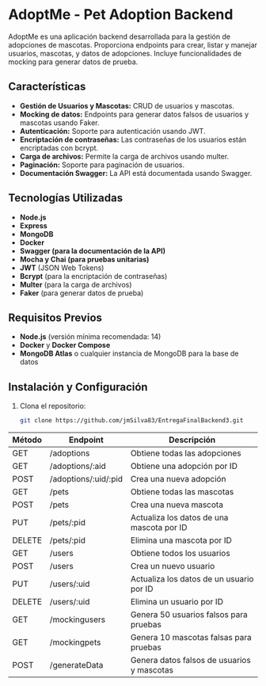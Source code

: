 # AdoptMe - Pet Adoption Backend

AdoptMe es una aplicación backend desarrollada para la gestión de adopciones de mascotas. Proporciona endpoints para crear, listar y manejar usuarios, mascotas, y datos de adopciones. Incluye funcionalidades de mocking para generar datos de prueba.

## Características

- **Gestión de Usuarios y Mascotas:** CRUD de usuarios y mascotas.
- **Mocking de datos:** Endpoints para generar datos falsos de usuarios y mascotas usando Faker.
- **Autenticación:** Soporte para autenticación usando JWT.
- **Encriptación de contraseñas:** Las contraseñas de los usuarios están encriptadas con bcrypt.
- **Carga de archivos:** Permite la carga de archivos usando multer.
- **Paginación:** Soporte para paginación de usuarios.
- **Documentación Swagger:** La API está documentada usando Swagger.

## Tecnologías Utilizadas

- **Node.js**
- **Express**
- **MongoDB**
- **Docker**
- **Swagger (para la documentación de la API)**
- **Mocha y Chai (para pruebas unitarias)**
- **JWT** (JSON Web Tokens)
- **Bcrypt** (para la encriptación de contraseñas)
- **Multer** (para la carga de archivos)
- **Faker** (para generar datos de prueba)

## Requisitos Previos

- **Node.js** (versión mínima recomendada: 14)
- **Docker** y **Docker Compose**
- **MongoDB Atlas** o cualquier instancia de MongoDB para la base de datos

## Instalación y Configuración

1. Clona el repositorio:
   ```bash
   git clone https://github.com/jmSilva83/EntregaFinalBackend3.git
   

| Método | Endpoint               | Descripción                               |
|--------|-------------------------|-------------------------------------------|
| GET    | /adoptions              | Obtiene todas las adopciones              |
| GET    | /adoptions/:aid         | Obtiene una adopción por ID               |
| POST   | /adoptions/:uid/:pid    | Crea una nueva adopción                   |
| GET    | /pets                   | Obtiene todas las mascotas                |
| POST   | /pets                   | Crea una nueva mascota                    |
| PUT    | /pets/:pid              | Actualiza los datos de una mascota por ID |
| DELETE | /pets/:pid              | Elimina una mascota por ID                |
| GET    | /users                  | Obtiene todos los usuarios                |
| POST   | /users                  | Crea un nuevo usuario                     |
| PUT    | /users/:uid             | Actualiza los datos de un usuario por ID  |
| DELETE | /users/:uid             | Elimina un usuario por ID                 |
| GET    | /mockingusers           | Genera 50 usuarios falsos para pruebas    |
| GET    | /mockingpets            | Genera 10 mascotas falsas para pruebas    |
| POST   | /generateData           | Genera datos falsos de usuarios y mascotas|

